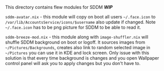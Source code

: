 This directory contains flew modules for SDDM ***WIP***

```sddm-avatar.nix``` - this module will copy on boot all users ```~/.face.icon``` to ```/var/lib/AccountsService/icons/$username``` also update if changed.
Note ```~/.face.icon``` has to be png picture for SDDM to be able to read it.

```sddm-breeze-mod.nix``` - this module along with ```image-shuffler.nix``` will shuffle SDDM background on boot or logoff.
It sources images from ```~/Pictures/Backgrounds```, creates also link to random selected image in ```~/Pictures``` you can use it in KDE and lock screen.
Only issue with this solution is that every time background is changes and you open Wallpaper control panel will ask you to apply changes but you don't have to.
